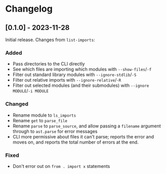 Changelog
=========

[0.1.0] - 2023-11-28
--------------------

Initial release. Changes from `list-imports`:

### Added

- Pass directories to the CLI directly
- See which files are importing which modules with `--show-files`/`-f`
- Filter out standard library modules with `--ignore-stdlib`/`-S`
- Filter out relative imports with `--ignore-relative`/`-R`
- Filter out selected modules (and their submodules) with
  `--ignore MODULE`/`-i MODULE`

### Changed

- Rename module to `ls_imports`
- Rename `get` to `parse_file`
- Rename `parse` to `parse_source`, and allow passing a `filename` argument
  through to `ast.parse` for error messages
- CLI more permissive about files it can't parse; reports the error and moves
  on, and reports the total number of errors at the end.

### Fixed

- Don't error out on `from . import x` statements
